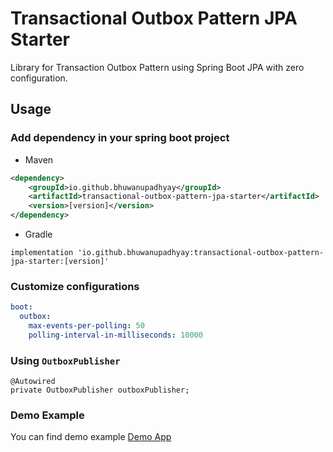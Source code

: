 # Transactional Outbox Pattern JPA Starter

Library for Transaction Outbox Pattern using Spring Boot JPA with zero configuration.

## Usage

### Add dependency in your spring boot project

- Maven

```xml
<dependency>
    <groupId>io.github.bhuwanupadhyay</groupId>
    <artifactId>transactional-outbox-pattern-jpa-starter</artifactId>
    <version>[version]</version>
</dependency>
```

- Gradle

```
implementation 'io.github.bhuwanupadhyay:transactional-outbox-pattern-jpa-starter:[version]'
```

### Customize configurations

```yaml
boot:
  outbox:
    max-events-per-polling: 50
    polling-interval-in-milliseconds: 10000
```

### Using `OutboxPublisher`

```
@Autowired
private OutboxPublisher outboxPublisher;
```

### Demo Example

You can find demo example [Demo App](demo) 
